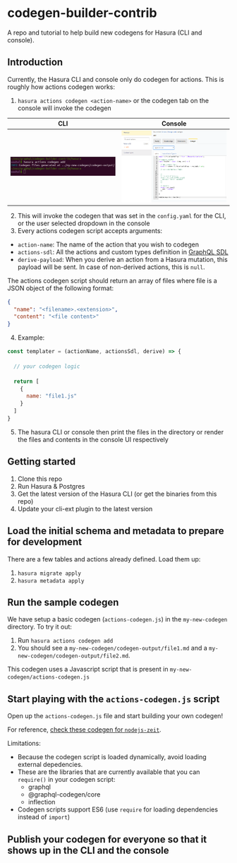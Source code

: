 # codegen-builder-contrib

A repo and tutorial to help build new codegens for Hasura (CLI and console).

## Introduction

Currently, the Hasura CLI and console only do codegen for actions. This is roughly how actions codegen works:

1. `hasura actions codegen <action-name>` or the codegen tab on the console will invoke the codegen

  CLI                                     |  Console
  :--------------------------------------:|:------------------------------------------:
  ![cli-codegen](assets/codegen-cli.png)  |  ![console-codegen](assets/codegen-tab.png)

2. This will invoke the codegen that was set in the `config.yaml` for the CLI, or the user selected dropdown in the console
3. Every actions codegen script accepts arguments:
  - `action-name`: The name of the action that you wish to codegen
  - `actions-sdl`: All the actions and custom types definition in [GraphQL SDL](https://alligator.io/graphql/graphql-sdl/)
  - `derive-payload`: When you derive an action from a Hasura mutation, this payload will be sent. In case of non-derived actions, this is `null`.

  The actions codegen script should return an array of files where file is a JSON object of the following format:

  ```json
  {
    "name": "<filename>.<extension>",
    "content": "<file content>"
  }
  ```

4. Example:

  ```js
  const templater = (actionName, actionsSdl, derive) => {

    // your codegen logic

    return [
      {
        name: "file1.js"
      }
    ]
  }
  ```
5. The hasura CLI or console then print the files in the directory or render the files and contents in the console UI respectively

## Getting started

1. Clone this repo
2. Run Hasura & Postgres
3. Get the latest version of the Hasura CLI (or get the binaries from this repo)
4. Update your cli-ext plugin to the latest version

## Load the initial schema and metadata to prepare for development

There are a few tables and actions already defined. Load them up:
1. `hasura migrate apply`
2. `hasura metadata apply`

## Run the sample codegen

We have setup a basic codegen (`actions-codegen.js`) in the `my-new-codegen` directory. To try it out:

1. Run `hasura actions codegen add`
2. You should see a `my-new-codegen/codegen-output/file1.md` and a `my-new-codegen/codegen-output/file2.md`.

This codegen uses a Javascript script that is present in `my-new-codegen/actions-codegen.js`

## Start playing with the `actions-codegen.js` script

Open up the `actions-codegen.js` file and start building your own codegen!

For reference, [check these codegen for `nodejs-zeit`](https://github.com/wawhal/actions-codegen/blob/master/nodejs-zeit/codegen.js).

Limitations:
- Because the codegen script is loaded dynamically, avoid loading external depedencies.
- These are the libraries that are currently available that you can `require()` in your codegen script:
  - graphql
  - @graphql-codegen/core
  - inflection
- Codegen scripts support ES6 (use `require` for loading dependencies instead of `import`)

## Publish your codegen for everyone so that it shows up in the CLI and the console

